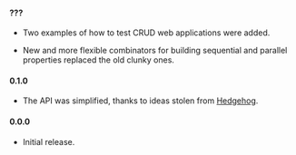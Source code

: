 #### ???

  * Two examples of how to test CRUD web applications were added.

  * New and more flexible combinators for building sequential and parallel
    properties replaced the old clunky ones.

#### 0.1.0

  * The API was simplified, thanks to ideas stolen from
    [Hedgehog](https://github.com/hedgehogqa/haskell-hedgehog/commit/385c92f9dd0aa7e748fc677b2eeead5e3572685f).

#### 0.0.0

  * Initial release.
